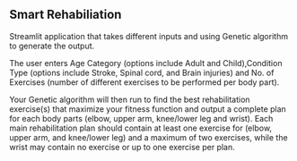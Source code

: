 ## Smart Rehabiliation

Streamlit application that takes different inputs and using Genetic algorithm to generate the output.

The user enters Age Category (options include Adult and Child),Condition Type (options include Stroke, Spinal cord, and Brain injuries) and No. of Exercises (number of different exercises to be performed per body part).

Your Genetic algorithm will then run to find the best rehabilitation exercise(s) that maximize your fitness function and output a complete plan for each body parts (elbow, upper arm, knee/lower leg and wrist). Each main rehabilitation plan should contain at least one exercise for (elbow, upper arm, and knee/lower leg) and a maximum of two exercises, while the wrist may contain no exercise or up to one exercise per plan.